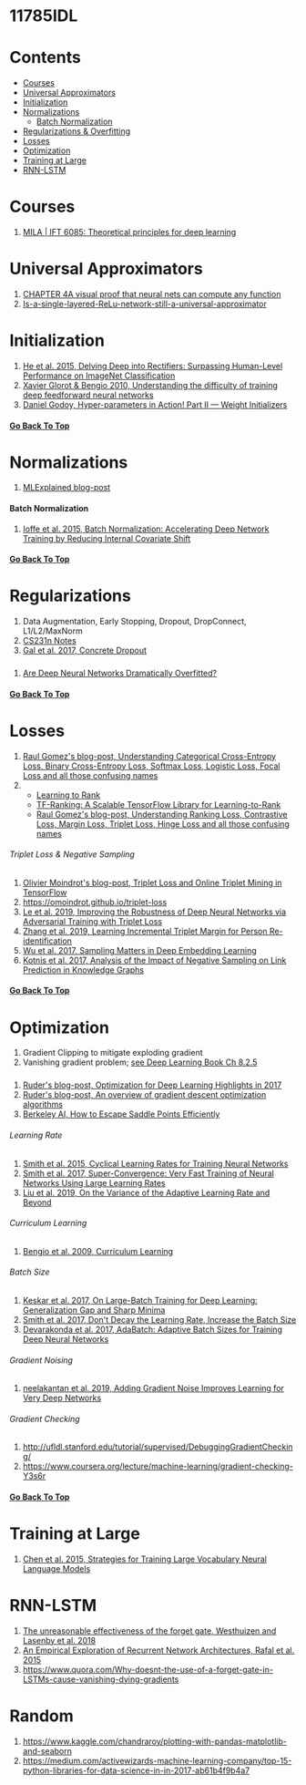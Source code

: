 # 11785IDL

# Contents
- [Courses](#Courses)
- [Universal Approximators](#Universal-Approximators)
- [Initialization](#Initialization)
- [Normalizations](#Normalizations)
  - [Batch Normalization](#Batch-Normalization)
- [Regularizations & Overfitting](#Regularizations)
- [Losses](#Losses)
- [Optimization](#Optimization)
- [Training at Large](#Training-at-Large)
- [RNN-LSTM](#RNN-LSTM)

# Courses
1. [MILA | IFT 6085: Theoretical principles for deep learning](http://mitliagkas.github.io/ift6085-dl-theory-class-2020/)

# Universal Approximators
1. [CHAPTER 4A visual proof that neural nets can compute any function](http://neuralnetworksanddeeplearning.com/chap4.html)
1. [Is-a-single-layered-ReLu-network-still-a-universal-approximator](https://www.quora.com/Is-a-single-layered-ReLu-network-still-a-universal-approximator)

# Initialization
1. [He et al. 2015, Delving Deep into Rectifiers: Surpassing Human-Level Performance on ImageNet Classification](https://arxiv.org/abs/1502.01852)
1. [Xavier Glorot & Bengio 2010, Understanding the difficulty of training deep feedforward neural networks](http://proceedings.mlr.press/v9/glorot10a/glorot10a.pdf)
1. [Daniel Godoy, Hyper-parameters in Action! Part II — Weight Initializers](https://towardsdatascience.com/hyper-parameters-in-action-part-ii-weight-initializers-35aee1a28404)
#### [Go Back To Top](#Contents)


# Normalizations
1. [MLExplained blog-post](https://mlexplained.com/2018/01/13/weight-normalization-and-layer-normalization-explained-normalization-in-deep-learning-part-2/)
#### Batch Normalization
1. [Ioffe et al. 2015, Batch Normalization: Accelerating Deep Network Training by Reducing Internal Covariate Shift](https://arxiv.org/abs/1502.03167)
#### [Go Back To Top](#Contents)


# Regularizations
1. Data Augmentation, Early Stopping, Dropout, DropConnect, L1/L2/MaxNorm
1. [CS231n Notes](http://cs231n.github.io/neural-networks-2/)
1. [Gal et al. 2017, Concrete Dropout](https://arxiv.org/abs/1705.07832)
###
1. [Are Deep Neural Networks Dramatically Overfitted?](https://lilianweng.github.io/lil-log/2019/03/14/are-deep-neural-networks-dramatically-overfitted.html)
#### [Go Back To Top](#Contents)


# Losses
1. [Raul Gomez's blog-post, Understanding Categorical Cross-Entropy Loss, Binary Cross-Entropy Loss, Softmax Loss, Logistic Loss, Focal Loss and all those confusing names](https://gombru.github.io/2018/05/23/cross_entropy_loss/)
1. - [Learning to Rank](https://en.wikipedia.org/wiki/Learning_to_rank)
   - [TF-Ranking: A Scalable TensorFlow Library for Learning-to-Rank](https://ai.googleblog.com/2018/12/tf-ranking-scalable-tensorflow-library.html)
   - [Raul Gomez's blog-post, Understanding Ranking Loss, Contrastive Loss, Margin Loss, Triplet Loss, Hinge Loss and all those confusing names](https://gombru.github.io/2019/04/03/ranking_loss/)
###### Triplet Loss & Negative Sampling
1. [Olivier Moindrot's blog-post, Triplet Loss and Online Triplet Mining in TensorFlow](https://omoindrot.github.io/triplet-loss)
1. <https://omoindrot.github.io/triplet-loss>
1. [Le et al. 2019, Improving the Robustness of Deep Neural Networks via Adversarial Training with Triplet Loss](https://arxiv.org/abs/1905.11713)
1. [Zhang et al. 2019, Learning Incremental Triplet Margin for Person Re-identification](https://arxiv.org/abs/1812.06576)
1. [Wu et al. 2017, Sampling Matters in Deep Embedding Learning](https://arxiv.org/abs/1706.07567)
1. [Kotnis et al. 2017, Analysis of the Impact of Negative Sampling on Link Prediction in Knowledge Graphs](https://arxiv.org/abs/1708.06816)
#### [Go Back To Top](#Contents)


# Optimization
1. Gradient Clipping to mitigate exploding gradient
1. Vanishing gradient problem; [see Deep Learning Book Ch 8.2.5](https://www.deeplearningbook.org/contents/optimization.html#pff)
###
1. [Ruder's blog-post, Optimization for Deep Learning Highlights in 2017](https://ruder.io/deep-learning-optimization-2017/)
1. [Ruder's blog-post, An overview of gradient descent optimization algorithms](https://ruder.io/optimizing-gradient-descent/)
1. [Berkeley AI, How to Escape Saddle Points Efficiently](https://bair.berkeley.edu/blog/2017/08/31/saddle-efficiency/)
###### Learning Rate
1. [Smith et al. 2015, Cyclical Learning Rates for Training Neural Networks](https://arxiv.org/abs/1506.01186)
1. [Smith et al. 2017, Super-Convergence: Very Fast Training of Neural Networks Using Large Learning Rates](https://arxiv.org/abs/1708.07120)
1. [Liu et al. 2019, On the Variance of the Adaptive Learning Rate and Beyond](https://arxiv.org/abs/1908.03265)
###### Curriculum Learning
1. [Bengio et al. 2009, Curriculum Learning](https://ronan.collobert.com/pub/matos/2009_curriculum_icml.pdf)
###### Batch Size
1. [Keskar et al. 2017, On Large-Batch Training for Deep Learning: Generalization Gap and Sharp Minima](https://arxiv.org/abs/1609.04836)
1. [Smith et al. 2017, Don't Decay the Learning Rate, Increase the Batch Size](https://arxiv.org/abs/1711.00489)
1. [Devarakonda et al. 2017, AdaBatch: Adaptive Batch Sizes for Training Deep Neural Networks](https://arxiv.org/abs/1712.02029)
###### Gradient Noising
1. [neelakantan et al. 2019, Adding Gradient Noise Improves Learning for Very Deep Networks](https://arxiv.org/abs/1511.06807)
###### Gradient Checking
1. <http://ufldl.stanford.edu/tutorial/supervised/DebuggingGradientChecking/>
1. <https://www.coursera.org/lecture/machine-learning/gradient-checking-Y3s6r>

#### [Go Back To Top](#Contents)


# Training at Large
1. [Chen et al. 2015, Strategies for Training Large Vocabulary Neural Language Models](https://arxiv.org/abs/1512.04906)



# RNN-LSTM
1. [The unreasonable effectiveness of the forget gate, Westhuizen and Lasenby et al. 2018](https://arxiv.org/abs/1804.04849)
1. [An Empirical Exploration of Recurrent Network Architectures, Rafal et al. 2015](http://proceedings.mlr.press/v37/jozefowicz15.pdf)
1. <https://www.quora.com/Why-doesnt-the-use-of-a-forget-gate-in-LSTMs-cause-vanishing-dying-gradients>


# Random
1. <https://www.kaggle.com/chandraroy/plotting-with-pandas-matplotlib-and-seaborn>
1. <https://medium.com/activewizards-machine-learning-company/top-15-python-libraries-for-data-science-in-in-2017-ab61b4f9b4a7>




